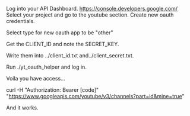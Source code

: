 Log into your API Dashboard.
https://console.developers.google.com/
Select your project and go to the youtube section.
Create new oauth credentials.

Select type for new oauth app to be "other"

Get the CLIENT_ID and note the SECRET_KEY.

Write them into ../client_id.txt and../client_secret.txt.

Run ./yt_oauth_helper and log in.

Voila you have access...

curl -H "Authorization: Bearer [code]" "https://www.googleapis.com/youtube/v3/channels?part=id&mine=true" 

And it works.


